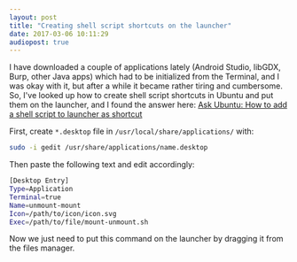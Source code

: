 ```yaml
---
layout: post
title: "Creating shell script shortcuts on the launcher"
date: 2017-03-06 10:11:29
audiopost: true
---
```


I have downloaded a couple of applications lately (Android Studio, libGDX, Burp, other Java apps) which had to be initialized from the Terminal, and I was okay with it, but after a while it became rather tiring and cumbersome. So, I've looked up how to create shell script shortcuts in Ubuntu and put them on the launcher, and I found the answer here: [Ask Ubuntu: How to add a shell script to launcher as shortcut](http://askubuntu.com/questions/141229/how-to-add-a-shell-script-to-launcher-as-shortcut)

First, create `*.desktop` file in `/usr/local/share/applications/` with:

```bash
sudo -i gedit /usr/share/applications/name.desktop
```

Then paste the following text and edit accordingly:

```bash
[Desktop Entry]
Type=Application
Terminal=true
Name=unmount-mount
Icon=/path/to/icon/icon.svg
Exec=/path/to/file/mount-unmount.sh
```

Now we just need to put this command on the launcher by dragging it from the files manager.